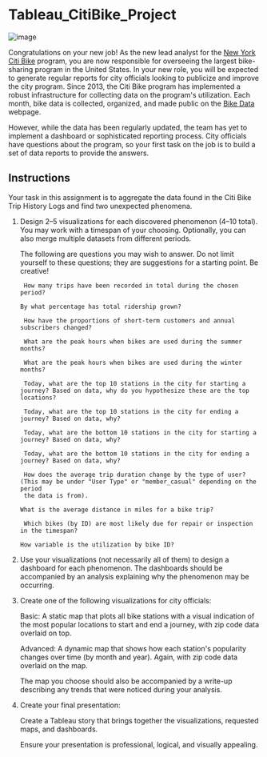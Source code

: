 # Tableau_CitiBike_Project

![image](https://github.com/esu75/Tableau_CitiBike_Project/assets/118146659/ecb990fa-daee-4d74-950e-2641d3eca3d6)

Congratulations on your new job! As the new lead analyst for the [New York Citi Bike](https://en.wikipedia.org/wiki/Citi_Bike) program, you are now responsible for overseeing the largest
bike-sharing program in the United States. In your new role, you will be expected to generate regular reports for city officials looking to publicize and
improve the city program. Since 2013, the Citi Bike program has implemented a robust infrastructure for collecting data on the program's utilization.
Each month, bike data is collected, organized, and made public on the [Bike Data](https://citibikenyc.com/system-data) webpage.

However, while the data has been regularly updated, the team has yet to implement a dashboard or sophisticated reporting process. 
City officials have questions about the program, so your first task on the job is to build a set of data reports to provide the answers.

## Instructions
Your task in this assignment is to aggregate the data found in the Citi Bike Trip History Logs and find two unexpected phenomena.

1. Design 2–5 visualizations for each discovered phenomenon (4–10 total). You may work with a timespan of your choosing. Optionally, you can also merge
   multiple datasets from different periods.

      The following are questions you may wish to answer. Do not limit yourself to these questions; they are suggestions for a starting point. Be creative!

        How many trips have been recorded in total during the chosen period?

       By what percentage has total ridership grown?

        How have the proportions of short-term customers and annual subscribers changed?

        What are the peak hours when bikes are used during the summer months?

        What are the peak hours when bikes are used during the winter months?

        Today, what are the top 10 stations in the city for starting a journey? Based on data, why do you hypothesize these are the top locations?

        Today, what are the top 10 stations in the city for ending a journey? Based on data, why?

        Today, what are the bottom 10 stations in the city for starting a journey? Based on data, why?

        Today, what are the bottom 10 stations in the city for ending a journey? Based on data, why?

        How does the average trip duration change by the type of user? (This may be under "User Type" or "member_casual" depending on the period 
        the data is from).

       What is the average distance in miles for a bike trip?

        Which bikes (by ID) are most likely due for repair or inspection in the timespan?

       How variable is the utilization by bike ID?

2. Use your visualizations (not necessarily all of them) to design a dashboard for each phenomenon. The dashboards should be accompanied by an 
analysis explaining why the phenomenon may be occurring.

3. Create one of the following visualizations for city officials:

      Basic: A static map that plots all bike stations with a visual indication of the most popular locations to start and end a journey, 
      with zip code data overlaid on top.

      Advanced: A dynamic map that shows how each station's popularity changes over time (by month and year). Again, with zip code data overlaid 
      on the map.

      The map you choose should also be accompanied by a write-up describing any trends that were noticed during your analysis.

4. Create your final presentation:

      Create a Tableau story that brings together the visualizations, requested maps, and dashboards.

      Ensure your presentation is professional, logical, and visually appealing.
